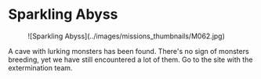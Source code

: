 # Sparkling Abyss

<figure markdown>
![Sparkling Abyss](../images/missions_thumbnails/M062.jpg)
</figure>

A cave with lurking monsters has been found. There's no sign of monsters breeding, yet we have still encountered a lot of them. Go to the site with the extermination team.
